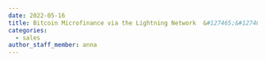 ```yaml
---
date: 2022-05-16
title: Bitcoin Microfinance via the Lightning Network  &#127465;&#127466;
categories:
  - sales
author_staff_member: anna
---
```

